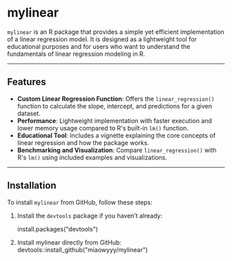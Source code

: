 # **mylinear**

`mylinear` is an R package that provides a simple yet efficient implementation of a linear regression model. It is designed as a lightweight tool for educational purposes and for users who want to understand the fundamentals of linear regression modeling in R.

---

## **Features**

- **Custom Linear Regression Function**: Offers the `linear_regression()` function to calculate the slope, intercept, and predictions for a given dataset.
- **Performance**: Lightweight implementation with faster execution and lower memory usage compared to R's built-in `lm()` function.
- **Educational Tool**: Includes a vignette explaining the core concepts of linear regression and how the package works.
- **Benchmarking and Visualization**: Compare `linear_regression()` with R's `lm()` using included examples and visualizations.

---

## **Installation**

To install `mylinear` from GitHub, follow these steps:

1. Install the `devtools` package if you haven’t already:







   install.packages("devtools")
   
2. Install mylinear directly from GitHub:
devtools::install_github("miaowyyy/mylinear")

